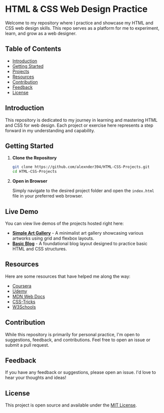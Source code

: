 # HTML & CSS Web Design Practice

Welcome to my repository where I practice and showcase my HTML and CSS web design skills. This repo serves as a platform for me to experiment, learn, and grow as a web designer.

## Table of Contents

- [Introduction](#introduction)
- [Getting Started](#getting-started)
- [Projects](#projects)
- [Resources](#resources)
- [Contribution](#contribution)
- [Feedback](#feedback)
- [License](#license)

## Introduction

This repository is dedicated to my journey in learning and mastering HTML and CSS for web design. Each project or exercise here represents a step forward in my understanding and capability.

## Getting Started

1. **Clone the Repository**

   ```bash
   git clone https://github.com/alexnder394/HTML-CSS-Projects.git
   cd HTML-CSS-Projects
   ```

2. **Open in Browser**

   Simply navigate to the desired project folder and open the `index.html` file in your preferred web browser.

## Live Demo

You can view live demos of the projects hosted right here:

- **[Simple Art Gallery](https://alexnder394.github.io/HTML-CSS-Projects/simpleArtGallery/index.html)** - A minimalist art gallery showcasing various artworks using grid and flexbox layouts.
- **[Basic Blog](https://alexnder394.github.io/HTML-CSS-Projects/basicBlog/index.html)** - A foundational blog layout designed to practice basic HTML and CSS structures.



## Resources

Here are some resources that have helped me along the way:

- [Coursera](https://www.coursera.org/)
- [Udemy](https://www.udemy.com/)
- [MDN Web Docs](https://developer.mozilla.org/en-US/)
- [CSS-Tricks](https://css-tricks.com/)
- [W3Schools](https://www.w3schools.com/)

## Contribution

While this repository is primarily for personal practice, I'm open to suggestions, feedback, and contributions. Feel free to open an issue or submit a pull request.

## Feedback

If you have any feedback or suggestions, please open an issue. I'd love to hear your thoughts and ideas!

## License

This project is open source and available under the [MIT License](https://opensource.org/license/mit/).
